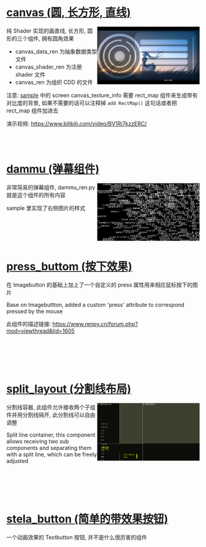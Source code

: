 # [canvas (圆, 长方形, 直线)](./canvas)

<img src=".\sample_capture\canvas.png" height="150" align="right" />

   纯 Shader 实现的画直线, 长方形, 圆形的三个组件, 拥有圆角效果

- canvas_data_ren 为抽象数据类型文件
- canvas_shader_ren 为注册 shader 文件
- canvas_ren 为组织 CDD 的文件

注意: [sample](./CDD/canvas/sample.rpy) 中的 screen canvas_texture_info 需要 rect_map 组件来生成带有对比度的背景, 如果不需要的话可以注释掉 `add RectMap()` 这句话或者把 rect_map 组件加进去

   演示视频: https://www.bilibili.com/video/BV1Ri7kzzERC/

<br></br>

# [dammu (弹幕组件)](./dammu)

<img src=".\sample_capture\dammu.png" height="150" align="right" />

   非常简易的弹幕组件, dammu_ren.py 就是这个组件的所有内容

   sample 里实现了右侧图片的样式

<br></br>
<br></br>

# [press_buttom (按下效果)](./press_button)

   在 Imagebutton 的基础上加上了一个自定义的 press 属性用来相应鼠标按下的图片

   Base on Imagebuttton, added a custom 'press' attribute to correspond pressed by the mouse

   此组件的描述链接: https://www.renpy.cn/forum.php?mod=viewthread&tid=1605

<br></br>
<br></br>

# [split_layout (分割线布局)](./split_layout)

<img src=".\sample_capture\split_layout.png" height="150" align="right" />

   分割线容器, 此组件允许接收两个子组件并用分割线隔开, 此分割线可以自由调整

   Split line container, this component allows receiving two sub components and separating them with a split line, which can be freely adjusted

<br></br>
<br></br>

# [stela_button (简单的带效果按钮)](./stela_button)

   一个动画效果的 Textbutton 按钮, 并不是什么很厉害的组件

<br></br>
<br></br>